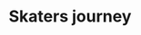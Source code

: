 ---
pid: MP205
title: Skaters journey
location_transcription: FDR Park
zipcode: '19126'
outside_phl: 
neighborhood: Oak Lane
age: '19'
age_range: 13-19
instagram: 
image_file_name: MP_205.jpg
proposal_transcription: My monument is a skateboard with a camera on it. The skate
  culture in Philly is important in Philly. It's what keeps kids from broken communities
  safe and keeps them off the corner.
topic: Philadelphia,Sports,Technology,Youth
topic_summary: 0, 0, 0, 0
type: Sculpture Statue
keywords_other: skate, skate culture, video, skate videos
credit: 
image_labels: 
twitter: 
facebook: 
permalink: "/monuments/mp205/"
layout: item-page
---